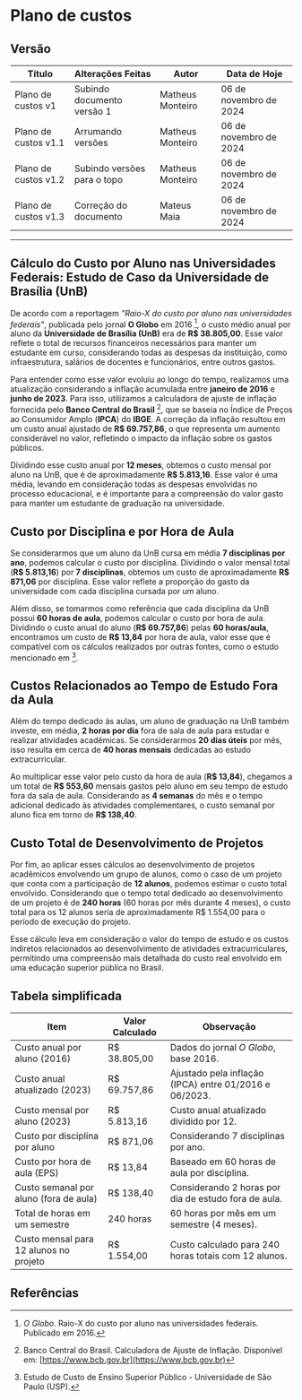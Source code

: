 # Plano de custos

## Versão 

| **Título**        | **Alterações Feitas**                         | **Autor**  | **Data de Hoje**  |
|-------------------|---------------------------------------------------| ----------- | --------------- |
| Plano de custos v1 | Subindo documento versão 1                   | Matheus Monteiro | 06 de novembro de 2024 |
| Plano de custos v1.1| Arrumando versões                    | Matheus Monteiro | 06 de novembro de 2024|
| Plano de custos v1.2| Subindo versões para o topo                  | Matheus Monteiro | 06 de novembro de 2024| 
| Plano de custos v1.3| Correção do documento                   | Mateus Maia | 06 de novembro de 2024| 


---

## Cálculo do Custo por Aluno nas Universidades Federais: Estudo de Caso da Universidade de Brasília (UnB)

De acordo com a reportagem *"Raio-X do custo por aluno nas universidades federais"*, publicada pelo jornal **O Globo** em 2016 [^1], o custo médio anual por aluno da **Universidade de Brasília (UnB)** era de **R$ 38.805,00**. Esse valor reflete o total de recursos financeiros necessários para manter um estudante em curso, considerando todas as despesas da instituição, como infraestrutura, salários de docentes e funcionários, entre outros gastos.

Para entender como esse valor evoluiu ao longo do tempo, realizamos uma atualização considerando a inflação acumulada entre **janeiro de 2016** e **junho de 2023**. Para isso, utilizamos a calculadora de ajuste de inflação fornecida pelo **Banco Central do Brasil** [^6], que se baseia no Índice de Preços ao Consumidor Amplo (**IPCA**) do **IBGE**. A correção da inflação resultou em um custo anual ajustado de **R$ 69.757,86**, o que representa um aumento considerável no valor, refletindo o impacto da inflação sobre os gastos públicos.

Dividindo esse custo anual por **12 meses**, obtemos o custo mensal por aluno na UnB, que é de aproximadamente **R$ 5.813,16**. Esse valor é uma média, levando em consideração todas as despesas envolvidas no processo educacional, e é importante para a compreensão do valor gasto para manter um estudante de graduação na universidade.

## Custo por Disciplina e por Hora de Aula

Se considerarmos que um aluno da UnB cursa em média **7 disciplinas por ano**, podemos calcular o custo por disciplina. Dividindo o valor mensal total (**R$ 5.813,16**) por **7 disciplinas**, obtemos um custo de aproximadamente **R$ 871,06** por disciplina. Esse valor reflete a proporção do gasto da universidade com cada disciplina cursada por um aluno.

Além disso, se tomarmos como referência que cada disciplina da UnB possui **60 horas de aula**, podemos calcular o custo por hora de aula. Dividindo o custo anual do aluno (**R$ 69.757,86**) pelas **60 horas/aula**, encontramos um custo de **R$ 13,84** por hora de aula, valor esse que é compatível com os cálculos realizados por outras fontes, como o estudo mencionado em [^2].

## Custos Relacionados ao Tempo de Estudo Fora da Aula

Além do tempo dedicado às aulas, um aluno de graduação na UnB também investe, em média, **2 horas por dia** fora de sala de aula para estudar e realizar atividades acadêmicas. Se considerarmos **20 dias úteis** por mês, isso resulta em cerca de **40 horas mensais** dedicadas ao estudo extracurricular.

Ao multiplicar esse valor pelo custo da hora de aula (**R$ 13,84**), chegamos a um total de **R$ 553,60** mensais gastos pelo aluno em seu tempo de estudo fora da sala de aula. Considerando as **4 semanas** do mês e o tempo adicional dedicado às atividades complementares, o custo semanal por aluno fica em torno de **R$ 138,40**.

## Custo Total de Desenvolvimento de Projetos

Por fim, ao aplicar esses cálculos ao desenvolvimento de projetos acadêmicos envolvendo um grupo de alunos, como o caso de um projeto que conta com a participação de **12 alunos**, podemos estimar o custo total envolvido. Considerando que o tempo total dedicado ao desenvolvimento de um projeto é de **240 horas** (60 horas por mês durante 4 meses), o custo total para os 12 alunos seria de aproximadamente R$ 1.554,00 para o período de execução do projeto.

Esse cálculo leva em consideração o valor do tempo de estudo e os custos indiretos relacionados ao desenvolvimento de atividades extracurriculares, permitindo uma compreensão mais detalhada do custo real envolvido em uma educação superior pública no Brasil.

## Tabela simplificada 

| **Item**                                  | **Valor Calculado** | **Observação**                                                         |
|-------------------------------------------|---------------------|------------------------------------------------------------------------|
| Custo anual por aluno (2016)              | R$ 38.805,00        | Dados do jornal *O Globo*, base 2016.                                  |
| Custo anual atualizado (2023)             | R$ 69.757,86        | Ajustado pela inflação (IPCA) entre 01/2016 e 06/2023.                 |
| Custo mensal por aluno (2023)             | R$ 5.813,16         | Custo anual atualizado dividido por 12.                                |
| Custo por disciplina por aluno            | R$ 871,06           | Considerando 7 disciplinas por ano.                                     |
| Custo por hora de aula (EPS)              | R$ 13,84            | Baseado em 60 horas de aula por disciplina.                            |
| Custo semanal por aluno (fora de aula)    | R$ 138,40           | Considerando 2 horas por dia de estudo fora de aula.                   |
| Total de horas em um semestre            | 240 horas           | 60 horas por mês em um semestre (4 meses).                             |
| Custo mensal para 12 alunos no projeto    | R$ 1.554,00         | Custo calculado para 240 horas totais com 12 alunos.                   |


## Referências

[^1]: *O Globo*. Raio-X do custo por aluno nas universidades federais. Publicado em 2016.

[^2]: Estudo de Custo de Ensino Superior Público - Universidade de São Paulo (USP).

[^6]: Banco Central do Brasil. Calculadora de Ajuste de Inflação. Disponível em: [https://www.bcb.gov.br](https://www.bcb.gov.br)



